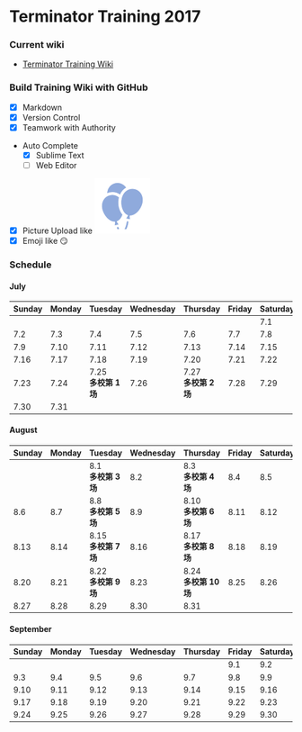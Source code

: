 # Terminator Training 2017
### Current wiki
* [Terminator Training Wiki](https://github.com/testGroup794/Training2017/wiki)

### Build Training Wiki with GitHub
* [x] Markdown
* [x] Version Control
* [x] Teamwork with Authority
* Auto Complete
    - [x] Sublime Text
    - [ ] Web Editor
* [x] Picture Upload like ![Profile picture](https://github.com/testGroup794/Training2017/blob/master/images/Profile%20picture.png)
* [x] Emoji like  :smirk: 

### Schedule
#### July
Sunday|Monday|Tuesday|Wednesday|Thursday|Friday|Saturday
-----|-----|-----|-----|-----|-----|-----
|||||||7.1
7.2|7.3|7.4|7.5|7.6|7.7|7.8
7.9|7.10|7.11|7.12|7.13|7.14|7.15
7.16|7.17|7.18|7.19|7.20|7.21|7.22
7.23|7.24|7.25<br>__多校第 1 场__|7.26|7.27<br>__多校第 2 场__|7.28|7.29
7.30|7.31|||||
#### August
Sunday|Monday|Tuesday|Wednesday|Thursday|Friday|Saturday
-----|-----|-----|-----|-----|-----|-----
|||8.1<br>__多校第 3 场__|8.2|8.3<br>__多校第 4 场__|8.4|8.5
8.6|8.7|8.8<br>__多校第 5 场__|8.9|8.10<br>__多校第 6 场__|8.11|8.12
8.13|8.14|8.15<br>__多校第 7 场__|8.16|8.17<br>__多校第 8 场__|8.18|8.19
8.20|8.21|8.22<br>__多校第 9 场__|8.23|8.24<br>__多校第 10 场__|8.25|8.26
8.27|8.28|8.29|8.30|8.31||
#### September
Sunday|Monday|Tuesday|Wednesday|Thursday|Friday|Saturday
-----|-----|-----|-----|-----|-----|-----
||||||9.1|9.2
9.3|9.4|9.5|9.6|9.7|9.8|9.9
9.10|9.11|9.12|9.13|9.14|9.15|9.16
9.17|9.18|9.19|9.20|9.21|9.22|9.23
9.24|9.25|9.26|9.27|9.28|9.29|9.30
